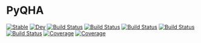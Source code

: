 # PyQHA

[![Stable](https://img.shields.io/badge/docs-stable-blue.svg)](https://MineralsCloud.github.io/PyQHA.jl/stable)
[![Dev](https://img.shields.io/badge/docs-dev-blue.svg)](https://MineralsCloud.github.io/PyQHA.jl/dev)
[![Build Status](https://github.com/MineralsCloud/PyQHA.jl/workflows/CI/badge.svg)](https://github.com/MineralsCloud/PyQHA.jl/actions)
[![Build Status](https://travis-ci.com/MineralsCloud/PyQHA.jl.svg?branch=master)](https://travis-ci.com/MineralsCloud/PyQHA.jl)
[![Build Status](https://ci.appveyor.com/api/projects/status/github/MineralsCloud/PyQHA.jl?svg=true)](https://ci.appveyor.com/project/singularitti/pyqha-jl)
[![Build Status](https://cloud.drone.io/api/badges/MineralsCloud/PyQHA.jl/status.svg)](https://cloud.drone.io/MineralsCloud/PyQHA.jl)
[![Build Status](https://api.cirrus-ci.com/github/MineralsCloud/PyQHA.jl.svg)](https://cirrus-ci.com/github/MineralsCloud/PyQHA.jl)
[![Coverage](https://codecov.io/gh/MineralsCloud/PyQHA.jl/branch/master/graph/badge.svg)](https://codecov.io/gh/MineralsCloud/PyQHA.jl)
[![Coverage](https://coveralls.io/repos/github/MineralsCloud/PyQHA.jl/badge.svg?branch=master)](https://coveralls.io/github/MineralsCloud/PyQHA.jl?branch=master)
